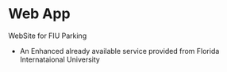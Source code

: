 # Web App
WebSite for FIU Parking
- An Enhanced already available service provided from Florida Internataional University
